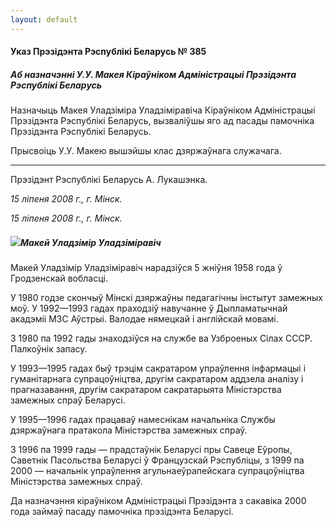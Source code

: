 ```yaml
---
layout: default
---
```


#### Указ Прэзідэнта Рэспублікі Беларусь № 385

##### Аб назначэнні У.У. Макея Кіраўніком Адміністрацыі Прэзідэнта Рэспублікі Беларусь

Назначыць Макея Уладзіміра Уладзіміравіча Кіраўніком Адміністрацыі
Прэзідэнта Рэспублікі Беларусь, вызваліўшы яго ад пасады памочніка
Прэзідэнта Рэспублікі Беларусь.

Прысвоіць У.У. Макею вышэйшы клас дзяржаўнага служачага.

****

Прэзідэнт Рэспублікі Беларусь А. Лукашэнка.

*15 ліпеня 2008 г., г. Мінск.*

*15 ліпеня 2008 г., г. Мінск.*

##### [![](/a2ttachments/15220/18-12.jpg)](/a2ttachments/15220/18-12l.jpg)Макей Уладзімір Уладзіміравіч

Макей Уладзімір Уладзіміравіч нарадзіўся 5 жніўня 1958 года ў
Гродзенскай вобласці.

У 1980 годзе скончыў Мінскі дзяржаўны педагагічны інстытут замежных моў.
У 1992—1993 гадах праходзіў навучанне ў Дыпламатычнай акадэміі МЗС
Аўстрыі. Валодае нямецкай і англійскай мовамі.

З 1980 па 1992 гады знаходзіўся на службе ва Узброеных Сілах СССР.
Палкоўнік запасу.

У 1993—1995 гадах быў трэцім сакратаром упраўлення інфармацыі і
гуманітарнага супрацоўніцтва, другім сакратаром аддзела аналізу
і прагназавання, другім сакратаром сакратарыята Міністэрства замежных
спраў Беларусі.

У 1995—1996 гадах працаваў намеснікам начальніка Службы дзяржаўнага
пратакола Міністэрства замежных спраў.

З 1996 па 1999 гады — прадстаўнік Беларусі пры Савеце Еўропы, Саветнік
Пасольства Беларусі ў Французскай Рэспубліцы, з 1999 па 2000 —
начальнік упраўлення агульнаеўрапейскага супрацоўніцтва
Міністэрства замежных спраў.

Да назначэння кіраўніком Адміністрацыі Прэзідэнта з сакавіка 2000 года
займаў пасаду памочніка прэзідэнта Беларусі.
